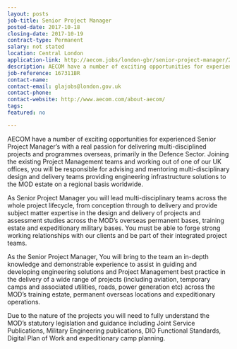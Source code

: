 ```yaml
---
layout: posts
job-title: Senior Project Manager
posted-date: 2017-10-18
closing-date: 2017-10-19
contract-type: Permanent
salary: not stated
location: Central London
application-link: http://aecom.jobs/london-gbr/senior-project-manager/249D31BEB359453994F2B09139EC6E14/job/
description: AECOM have a number of exciting opportunities for experienced Senior Project Manager’s with a real passion for delivering multi-disciplined projects and programmes overseas, primarily in the Defence Sector. Joining the existing Project Management teams and working out of one of our UK offices, you will be responsible for advising and mentoring multi-disciplinary design and delivery teams providing engineering infrastructure solutions to the MOD estate on a regional basis worldwide.
job-reference: 167311BR
contact-name:
contact-email: glajobs@london.gov.uk
contact-phone:
contact-website: http://www.aecom.com/about-aecom/
tags:
featured: no

---
```


<p>
  AECOM have a number of exciting opportunities for experienced Senior Project Manager’s with a real passion for delivering multi-disciplined projects and programmes overseas, primarily in the Defence Sector. Joining the existing Project Management teams and working out of one of our UK offices, you will be responsible for advising and mentoring multi-disciplinary design and delivery teams providing engineering infrastructure solutions to the MOD estate on a regional basis worldwide.
</p>
<p>
  As Senior Project Manager you will lead multi-disciplinary teams across the whole project lifecycle, from conception through to delivery and provide subject matter expertise in the design and delivery of projects and assessment studies across the MOD’s overseas permanent bases, training estate and expeditionary military bases. You must be able to forge strong working relationships with our clients and be part of their integrated project teams.
</p>
<p>
  As the Senior Project Manager, You will bring to the team an in-depth knowledge and demonstrable experience to assist in guiding and developing engineering solutions and Project Management best practice in the delivery of a wide range of projects (including aviation, temporary camps and associated utilities, roads, power generation etc) across the MOD’s training estate, permanent overseas locations and expeditionary operations.
</p>
<p>
  Due to the nature of the projects you will need to fully understand the MOD’s statutory legislation and guidance including Joint Service Publications, Military Engineering publications, DIO Functional Standards, Digital Plan of Work and expeditionary camp planning.
</p>
